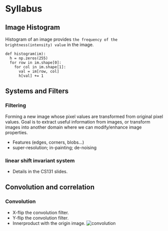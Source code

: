 # Syllabus
## Image Histogram

Histogram of an image provides `the frequency of the brightness(intensity) value` in the image.

```
def histogram(im):
  h = np.zeros(255)
  for row in im.shape[0]:
    for col in im.shape[1]:
      val = im[row, col]
      h[val] += 1
```

## Systems and Filters
### Filtering
Forming a new image whose pixel values are transformed from original pixel values.
Goal is to extract useful information from images, or transform images into another domain where we can modify/enhance image properties.
- Features (edges, corners, blobs…)
- super-resolution; in-painting; de-noising

###  linear shift invariant system
- Details in the CS131 slides.
## Convolution and correlation

### Convolution
- X-flip the convolution filter.
- Y-flip the convolution filter.
- Innerproduct with the origin image.
![convolution](https://github.com/yinyuecheng1/Computer_Vision_Foundation/master/Convolutions/snapshot/convolution.png)
